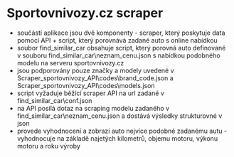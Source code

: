 # Sportovnivozy.cz scraper
- součástí aplikace jsou dvě komponenty - scraper, který poskytuje data pomocí API + script, který porovnává zadané auto s online nabídkou
- soubor find_similar_car obsahuje script, který porovná auto definované v souboru find_similar_car\neznam_cenu.json s nabídkou podobného modelu na serveru sportovnivozy.cz
- jsou podporovány pouze značky a modely uvedené v Scraper_sportovnivozy_API\codes\brand_code.json a Scraper_sportovnivozy_API\codes\models.json
- script vyžaduje běžící scraper API na url zadané v find_similar_car\conf.json
- na API posílá dotaz na scraping modelu zadaného v find_similar_car\neznam_cenu.json a dostává výsledky strukturovné v json
- provede vyhodnocení a zobrazí auto nejvíce podobné zadanému autu - vyhodnocuje na základě najetých kilometrů, objemu motoru, výkonu motoru a roku výroby
